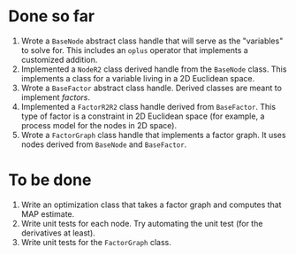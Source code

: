 # Done so far
1. Wrote a `BaseNode` abstract class handle that will serve as the "variables" to solve for. This includes an `oplus` operator that implements a customized addition.
2. Implemented a `NodeR2` class derived handle from the `BaseNode` class. This implements a class for a variable living in a 2D Euclidean space.
3. Wrote a `BaseFactor` abstract class handle. Derived classes are meant to implement *factors*. 
4. Implemented a `FactorR2R2` class handle derived from `BaseFactor`. This type of factor is a constraint in 2D Euclidean space (for example, a process model for the nodes in 2D space).
5. Wrote a `FactorGraph` class handle that implements a factor graph. It uses nodes derived from `BaseNode` and `BaseFactor`.

# To be done
1. Write an optimization class that takes a factor graph and computes that MAP estimate.
2. Write unit tests for each node. Try automating the unit test (for the derivatives at least).
3. Write unit tests for the `FactorGraph` class.